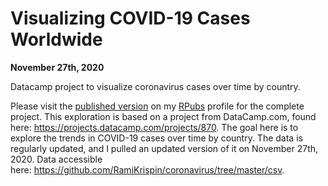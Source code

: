 # Visualizing COVID-19 Cases Worldwide
**November 27th, 2020**

Datacamp project to visualize coronavirus cases over time by country.

Please visit the [published version](https://rpubs.com/awalmer/701371) on my [RPubs](https://rpubs.com/awalmer) profile for the complete project.
This exploration is based on a project from DataCamp.com, found here: https://projects.datacamp.com/projects/870. 
The goal here is to explore the trends in COVID-19 cases over time by country. The data is regularly updated, and I pulled an updated version of it on November 27th, 2020. 
Data accessible here: https://github.com/RamiKrispin/coronavirus/tree/master/csv.

